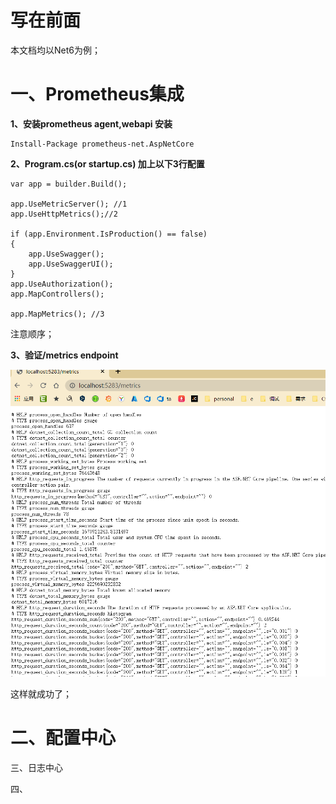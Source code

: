 # 写在前面

本文档均以Net6为例；



# 一、Prometheus集成

**1、安装prometheus agent,webapi 安装**

```
Install-Package prometheus-net.AspNetCore
```

**2、Program.cs(or startup.cs) 加上以下3行配置**

```
var app = builder.Build();

app.UseMetricServer(); //1
app.UseHttpMetrics();//2

if (app.Environment.IsProduction() == false)
{
    app.UseSwagger();
    app.UseSwaggerUI();
}
app.UseAuthorization();
app.MapControllers();

app.MapMetrics(); //3

```

注意顺序；

**3、验证/metrics endpoint**

![image-20221213164738912](images/image-20221213164738912.png)

这样就成功了；



# 二、配置中心



三、日志中心



四、